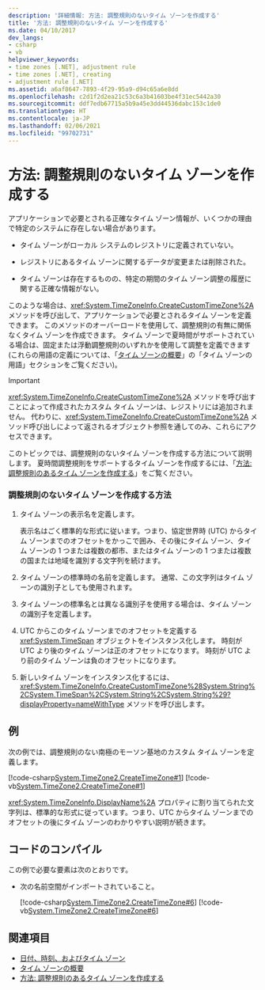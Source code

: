 ```yaml
---
description: '詳細情報: 方法: 調整規則のないタイム ゾーンを作成する'
title: '方法: 調整規則のないタイム ゾーンを作成する'
ms.date: 04/10/2017
dev_langs:
- csharp
- vb
helpviewer_keywords:
- time zones [.NET], adjustment rule
- time zones [.NET], creating
- adjustment rule [.NET]
ms.assetid: a6af8647-7893-4f29-95a9-d94c65a6e8dd
ms.openlocfilehash: c2d1f2d2ea21c53c6a3b41603be4f31ec5442a30
ms.sourcegitcommit: ddf7edb67715a5b9a45e3dd44536dabc153c1de0
ms.translationtype: HT
ms.contentlocale: ja-JP
ms.lasthandoff: 02/06/2021
ms.locfileid: "99702731"
---
```

# <a name="how-to-create-time-zones-without-adjustment-rules"></a>方法: 調整規則のないタイム ゾーンを作成する

アプリケーションで必要とされる正確なタイム ゾーン情報が、いくつかの理由で特定のシステムに存在しない場合があります。

- タイム ゾーンがローカル システムのレジストリに定義されていない。

- レジストリにあるタイム ゾーンに関するデータが変更または削除された。

- タイム ゾーンは存在するものの、特定の期間のタイム ゾーン調整の履歴に関する正確な情報がない。

このような場合は、<xref:System.TimeZoneInfo.CreateCustomTimeZone%2A> メソッドを呼び出して、アプリケーションで必要とされるタイム ゾーンを定義できます。 このメソッドのオーバーロードを使用して、調整規則の有無に関係なくタイム ゾーンを作成できます。 タイム ゾーンで夏時間がサポートされている場合は、固定または浮動調整規則のいずれかを使用して調整を定義できます (これらの用語の定義については、「[タイム ゾーンの概要](time-zone-overview.md)」の「タイム ゾーンの用語」セクションをご覧ください)。

> [!IMPORTANT]
> <xref:System.TimeZoneInfo.CreateCustomTimeZone%2A> メソッドを呼び出すことによって作成されたカスタム タイム ゾーンは、レジストリには追加されません。 代わりに、<xref:System.TimeZoneInfo.CreateCustomTimeZone%2A> メソッド呼び出しによって返されるオブジェクト参照を通してのみ、これらにアクセスできます。

このトピックでは、調整規則のないタイム ゾーンを作成する方法について説明します。 夏時間調整規則をサポートするタイム ゾーンを作成するには、「[方法: 調整規則のあるタイム ゾーンを作成する](create-time-zones-with-adjustment-rules.md)」をご覧ください。

### <a name="to-create-a-time-zone-without-adjustment-rules"></a>調整規則のないタイム ゾーンを作成する方法

1. タイム ゾーンの表示名を定義します。

   表示名はごく標準的な形式に従います。つまり、協定世界時 (UTC) からタイム ゾーンまでのオフセットをかっこで囲み、その後にタイム ゾーン、タイム ゾーンの 1 つまたは複数の都市、またはタイム ゾーンの 1 つまたは複数の国または地域を識別する文字列を続けます。

2. タイム ゾーンの標準時の名前を定義します。 通常、この文字列はタイム ゾーンの識別子としても使用されます。

3. タイム ゾーンの標準名とは異なる識別子を使用する場合は、タイム ゾーンの識別子を定義します。

4. UTC からこのタイム ゾーンまでのオフセットを定義する <xref:System.TimeSpan> オブジェクトをインスタンス化します。 時刻が UTC より後のタイム ゾーンは正のオフセットになります。 時刻が UTC より前のタイム ゾーンは負のオフセットになります。

5. 新しいタイム ゾーンをインスタンス化するには、<xref:System.TimeZoneInfo.CreateCustomTimeZone%28System.String%2CSystem.TimeSpan%2CSystem.String%2CSystem.String%29?displayProperty=nameWithType> メソッドを呼び出します。

## <a name="example"></a>例

次の例では、調整規則のない南極のモーソン基地のカスタム タイム ゾーンを定義します。

[!code-csharp[System.TimeZone2.CreateTimeZone#1](../../../samples/snippets/csharp/VS_Snippets_CLR_System/system.TimeZone2.CreateTimeZone/cs/System.TimeZone2.CreateTimeZone.cs#1)]
[!code-vb[System.TimeZone2.CreateTimeZone#1](../../../samples/snippets/visualbasic/VS_Snippets_CLR_System/system.TimeZone2.CreateTimeZone/vb/System.TimeZone2.CreateTimeZone.vb#1)]

<xref:System.TimeZoneInfo.DisplayName%2A> プロパティに割り当てられた文字列は、標準的な形式に従っています。つまり、UTC からタイム ゾーンまでのオフセットの後にタイム ゾーンのわかりやすい説明が続きます。

## <a name="compiling-the-code"></a>コードのコンパイル

この例で必要な要素は次のとおりです。

- 次の名前空間がインポートされていること。

  [!code-csharp[System.TimeZone2.CreateTimeZone#6](../../../samples/snippets/csharp/VS_Snippets_CLR_System/system.TimeZone2.CreateTimeZone/cs/System.TimeZone2.CreateTimeZone.cs#6)]
  [!code-vb[System.TimeZone2.CreateTimeZone#6](../../../samples/snippets/visualbasic/VS_Snippets_CLR_System/system.TimeZone2.CreateTimeZone/vb/System.TimeZone2.CreateTimeZone.vb#6)]

## <a name="see-also"></a>関連項目

- [日付、時刻、およびタイム ゾーン](index.md)
- [タイム ゾーンの概要](time-zone-overview.md)
- [方法: 調整規則のあるタイム ゾーンを作成する](create-time-zones-with-adjustment-rules.md)
